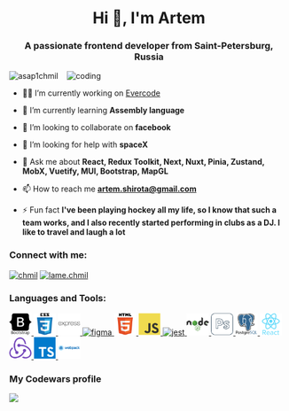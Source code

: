 <h1 align="center">Hi 👋, I'm Artem</h1>
<h3 align="center">A passionate frontend developer from Saint-Petersburg, Russia</h3>
<img align="right" alt="coding" width="400" src="https://media3.giphy.com/media/lXiRzPb8C5JTJcfPq/giphy.gif?cid=ecf05e47ah4l9br1g5y0ci56w2uygvvtpiwx69rzbbw72oug&rid=giphy.gif&ct=g"/>
<p align="left"> <img src="https://komarev.com/ghpvc/?username=asap1chmil&label=Profile%20views&color=0e75b6&style=flat" alt="asap1chmil" /> </p>

- 🔭🔭 I’m currently working on [Evercode](https://evercodelab.com/ru)

- 🌱 I’m currently learning **Assembly language**

- 👯 I’m looking to collaborate on **facebook**

- 🤝 I’m looking for help with **spaceX**

- 💬 Ask me about **React, Redux Toolkit, Next, Nuxt, Pinia, Zustand, MobX, Vuetify, MUI, Bootstrap, MapGL**

- 📫 How to reach me **artem.shirota@gmail.com**

- ⚡ Fun fact **I've been playing hockey all my life, so I know that such a team works, and I also recently started performing in clubs as a DJ. I like to travel and laugh a lot**

<h3 align="left">Connect with me:</h3>
<p align="left">
<a href="https://vk.com/away.php?utf=1&to=https%3A%2F%2Ft.me%2Fchmilb" target="blank"><img align="center" src="https://mrtext.ru/wp-content/uploads/2022/04/5-40.jpg" alt="chmil" height="30" width="40" /></a>
<a href="https://vk.com/away.php?utf=1&to=https%3A%2F%2Finstagram.com%2Flame.chmil%3Figshid%3DYmMyMTA2M2Y%3D" target="blank"><img align="center" src="https://raw.githubusercontent.com/rahuldkjain/github-profile-readme-generator/master/src/images/icons/Social/instagram.svg" alt="lame.chmil" height="30" width="40" /></a>
</p>

<h3 align="left">Languages and Tools:</h3>
<p align="left"> <a href="https://getbootstrap.com" target="_blank" rel="noreferrer"> <img src="https://raw.githubusercontent.com/devicons/devicon/master/icons/bootstrap/bootstrap-plain-wordmark.svg" alt="bootstrap" width="40" height="40"/> </a> <a href="https://www.w3schools.com/css/" target="_blank" rel="noreferrer"> <img src="https://raw.githubusercontent.com/devicons/devicon/master/icons/css3/css3-original-wordmark.svg" alt="css3" width="40" height="40"/> </a> <a href="https://expressjs.com" target="_blank" rel="noreferrer"> <img src="https://raw.githubusercontent.com/devicons/devicon/master/icons/express/express-original-wordmark.svg" alt="express" width="40" height="40"/> </a> <a href="https://www.figma.com/" target="_blank" rel="noreferrer"> <img src="https://www.vectorlogo.zone/logos/figma/figma-icon.svg" alt="figma" width="40" height="40"/> </a> <a href="https://www.w3.org/html/" target="_blank" rel="noreferrer"> <img src="https://raw.githubusercontent.com/devicons/devicon/master/icons/html5/html5-original-wordmark.svg" alt="html5" width="40" height="40"/> </a> <a href="https://developer.mozilla.org/en-US/docs/Web/JavaScript" target="_blank" rel="noreferrer"> <img src="https://raw.githubusercontent.com/devicons/devicon/master/icons/javascript/javascript-original.svg" alt="javascript" width="40" height="40"/> </a> <a href="https://jestjs.io" target="_blank" rel="noreferrer"> <img src="https://www.vectorlogo.zone/logos/jestjsio/jestjsio-icon.svg" alt="jest" width="40" height="40"/> </a> <a href="https://nodejs.org" target="_blank" rel="noreferrer"> <img src="https://raw.githubusercontent.com/devicons/devicon/master/icons/nodejs/nodejs-original-wordmark.svg" alt="nodejs" width="40" height="40"/> </a> <a href="https://www.photoshop.com/en" target="_blank" rel="noreferrer"> <img src="https://raw.githubusercontent.com/devicons/devicon/master/icons/photoshop/photoshop-line.svg" alt="photoshop" width="40" height="40"/> </a> <a href="https://www.postgresql.org" target="_blank" rel="noreferrer"> <img src="https://raw.githubusercontent.com/devicons/devicon/master/icons/postgresql/postgresql-original-wordmark.svg" alt="postgresql" width="40" height="40"/> </a> <a href="https://reactjs.org/" target="_blank" rel="noreferrer"> <img src="https://raw.githubusercontent.com/devicons/devicon/master/icons/react/react-original-wordmark.svg" alt="react" width="40" height="40"/> </a> <a href="https://redux.js.org" target="_blank" rel="noreferrer"> <img
?username=asap1chmil&label=Profile%20views&..
komarev.com
ProSki - тренировки по лыжам в Нижнем Новгороде
2458 подписчиков
Открыть
devto.svg
raw.githubusercontent.com
src="https://raw.githubusercontent.com/devicons/devicon/master/icons/redux/redux-original.svg" alt="redux" width="40" height="40"/> </a> <a href="https://www.typescriptlang.org/" target="_blank" rel="noreferrer"> <img src="https://raw.githubusercontent.com/devicons/devicon/master/icons/typescript/typescript-original.svg" alt="typescript" width="40" height="40"/> </a> <a href="https://webpack.js.org" target="_blank" rel="noreferrer"> <img src="https://raw.githubusercontent.com/devicons/devicon/d00d0969292a6569d45b06d3f350f463a0107b0d/icons/webpack/webpack-original-wordmark.svg" alt="webpack" width="40" height="40"/> </a> </p>
<h3>My Codewars profile</h3>
<img src="https://sun9-60.userapi.com/impg/DrsvvUQmyYV5WWjpMg-0fsxBdzp544YMeRXbIw/DlyTDDLZY-A.jpg?size=454x36&quality=95&sign=a98308d55fe6221f97241196b4d99de6&type=album"/>



